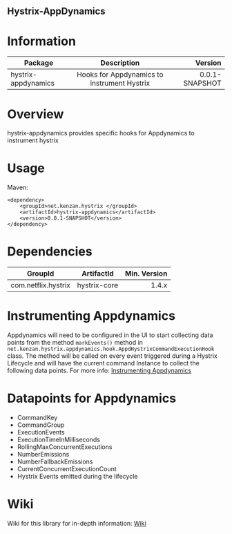 ## Hystrix-AppDynamics

# Information
| Package       | Description   | Version|
| ------------- |:-------------:| ------:|
| hystrix-appdynamics| Hooks for Appdynamics to instrument Hystrix | 0.0.1-SNAPSHOT |

# Overview
hystrix-appdynamics provides specific hooks for Appdynamics to instrument hystrix

# Usage
Maven:

```
<dependency>    
    <groupId>net.kenzan.hystrix </groupId>
	<artifactId>hystrix-appdynamics</artifactId>
	<version>0.0.1-SNAPSHOT</version>
</dependency> 
```
# Dependencies
| GroupId   | ArtifactId    | Min. Version |
| --------- |:-------------:| ------------:|
| com.netflix.hystrix |  hystrix-core   |  1.4.x  |

# Instrumenting Appdynamics
Appdynamics will need to be configured in the UI to start collecting data points from the method ```markEvents()``` method in ```net.kenzan.hystrix.appdynamics.hook.AppdHystrixCommandExecutionHook``` class. The method will be called on every event triggered during a Hystrix Lifecycle and will have the current command Instance to collect the following data points. For more info: [Instrumenting Appdynamics](https://github.com/kenzanmedia/hystrix-appdynamics/wiki/Instrumenting-Appdynamics)

# Datapoints for Appdynamics
- CommandKey
- CommandGroup
- ExecutionEvents
- ExecutionTimeInMilliseconds
- RollingMaxConcurrentExecutions
- NumberEmissions
- NumberFallbackEmissions
- CurrentConcurrentExecutionCount
- Hystrix Events emitted during the lifecycle

# Wiki
Wiki for this library for in-depth information: [Wiki](https://github.com/kenzanmedia/hystrix-appdynamics/wiki) 